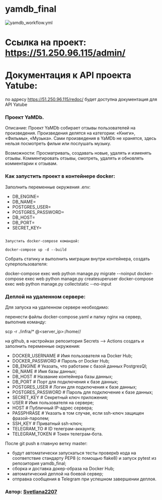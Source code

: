 # yamdb_final

![yamdb_workflow.yml](https://github.com/Svetlana2207/yamdb_final/actions/workflows/yamdb_workflow.yml/badge.svg)

# Ссылка на проект: https://51.250.96.115/admin/

# Документация к API проекта Yatube:
по адресу https://51.250.96.115/redoc/ будет доступна документация для API Yatube
 

### Проект YaMDb.
Описание:
Проект YaMDb собирает отзывы пользователей на произведения. Произведения делятся на категории: «Книги», «Фильмы», «Музыка». Сами произведения в YaMDb не хранятся, здесь нельзя посмотреть фильм или послушать музыку.

Возможности:
Просматривать, создавать новые, удалять и изменять отзывы.
Комментировать отзывы, смотреть, удалять и обновлять комментарии к отзывам.

### Как запустить проект в контейнере docker:

Заполнить переменные окружения .env:
- DB_ENGINE=
- DB_NAME=
- POSTGRES_USER=
- POSTGRES_PASSWORD=
- DB_HOST=
- DB_PORT=
- SECRET_KEY=
```

Запустить docker-compose командой:

docker-compose up -d --build
```

Собрать статику и выполнить миграции внутри контейнера, создать суперпользователя:

docker-compose exec web python manage.py migrate --noinput
docker-compose exec web python manage.py createsuperuser
docker-compose exec web python manage.py collectstatic --no-input


### Деплой на удаленном сервере:

Для запуска на удаленном сервере необходимо:

перенести файлы docker-compose.yaml и папку nginx на сервер, выполнив команду:

scp -r ./infra/* <username>@<server_ip>:/home/<username>/

на github, в настройках репозитория Secrets --> Actions создать и заполнить переменные окружения:

- DOCKER_USERNAME # Имя пользователя на Docker Hub;
- DOCKER_PASSWORD # Пароль от Docker Hub;
- DB_ENGINE # Указать, что работаем с базой данных PostgresQl;
- DB_NAME # Имя базы данных;
- DB_HOST # Название контейнера базы данных; 
- DB_PORT # Порт для подключения к базе данных;
- POSTGRES_USER # Логин для подключения к базе данных;
- POSTGRES_PASSWORD # Пароль для подключение к базе данных;
- SECRET_KEY # Секретный ключ приложения;
- USER # Имя пользователя на сервере;
- HOST # Публичный IP-адрес сервера;
- PASSPHRASE # Указать в том случае, если ssh-ключ защищен фразой-паролем;
- SSH_KEY # Приватный ssh-ключ;
- TELEGRAM_TO # ID телеграм-аккаунта;
- TELEGRAM_TOKEN # Токен телеграм-бота.


После git push в главную ветку master:

- будут автоматически запускаться тесты проверкb кода на соответствие стандарту PEP8 (с помощью flake8) и запуск pytest из репозитория yamdb_final;
- сборка и доставка докер-образа на Docker Hub;
- автоматический деплой на боевой сервер;
- отправка сообщения в Telegram при успешном завершении деплоя.



### Aвтор: [Svetlana2207](https://github.com/Svetlana2207)

